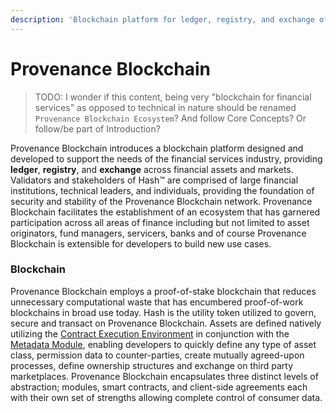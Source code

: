 ```yaml
---
description: 'Blockchain platform for ledger, registry, and exchange of financial assets.'
---
```


# Provenance Blockchain

> TODO: I wonder if this content, being very "blockchain for financial services" as opposed to technical in nature should be renamed `Provenance Blockchain Ecosystem`? And follow Core Concepts?  Or follow/be part of Introduction?

Provenance Blockchain introduces a blockchain platform designed and developed to support the needs of the financial services industry, providing **ledger**, **registry**, and **exchange** across financial assets and markets. Validators and stakeholders of Hash™ are comprised of large financial institutions, technical leaders, and individuals, providing the foundation of security and stability of the Provenance Blockchain network. Provenance Blockchain facilitates the establishment of an ecosystem that has garnered participation across all areas of finance including but not limited to asset originators, fund managers, servicers, banks and of course Provenance Blockchain is extensible for developers to build new use cases.  

### Blockchain

Provenance Blockchain employs a proof-of-stake blockchain that reduces unnecessary computational waste that has encumbered proof-of-work blockchains in broad use today. Hash is the utility token utilized to govern, secure and transact on Provenance Blockchain. Assets are defined natively utilizing the [Contract Execution Environment](../../p8e/overview.md) in conjunction with the [Metadata Module](../../modules/metadata-module.md), enabling developers to quickly define any type of asset class, permission data to counter-parties, create mutually agreed-upon processes, define ownership structures and exchange on third party marketplaces. Provenance Blockchain encapsulates three distinct levels of abstraction; modules, smart contracts, and client-side agreements each with their own set of strengths allowing complete control of consumer data.

